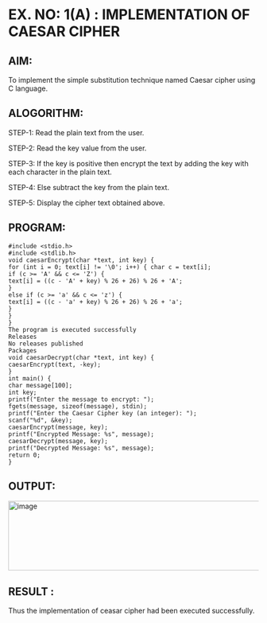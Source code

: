 # EX. NO: 1(A) : IMPLEMENTATION OF CAESAR CIPHER

## AIM:
To implement the simple substitution technique named Caesar cipher using C language.

## ALOGORITHM:

STEP-1: Read the plain text from the user.

STEP-2: Read the key value from the user.

STEP-3: If the key is positive then encrypt the text by adding the key with each character in the plain text.

STEP-4: Else subtract the key from the plain text.

STEP-5: Display the cipher text obtained above.

## PROGRAM:
```
#include <stdio.h>
#include <stdlib.h>
void caesarEncrypt(char *text, int key) {
for (int i = 0; text[i] != '\0'; i++) { char c = text[i];
if (c >= 'A' && c <= 'Z') {
text[i] = ((c - 'A' + key) % 26 + 26) % 26 + 'A';
}
else if (c >= 'a' && c <= 'z') {
text[i] = ((c - 'a' + key) % 26 + 26) % 26 + 'a';
}
}
}
The program is executed successfully
Releases
No releases published
Packages
void caesarDecrypt(char *text, int key) {
caesarEncrypt(text, -key);
}
int main() {
char message[100];
int key;
printf("Enter the message to encrypt: ");
fgets(message, sizeof(message), stdin);
printf("Enter the Caesar Cipher key (an integer): ");
scanf("%d", &key);
caesarEncrypt(message, key);
printf("Encrypted Message: %s", message);
caesarDecrypt(message, key);
printf("Decrypted Message: %s", message);
return 0;
}
```
## OUTPUT:
<img width="776" height="140" alt="image" src="https://github.com/user-attachments/assets/bfc06938-2cdd-4d4e-8292-7d35009fdadf" />

## RESULT :
 Thus the implementation of ceasar cipher had been executed successfully.
